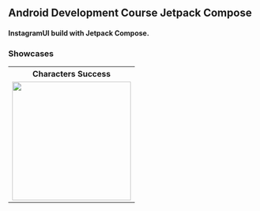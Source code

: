 ## Android Development Course Jetpack Compose

<h4 align="left">
  InstagramUI build with Jetpack Compose.
</h4>

### Showcases

<table style="width:100%">
  <tr>
    <th>Characters Success</th>
  </tr>
  <tr>
    <td><img src = "screenshots/home_screen.png" width=240/></td>
  </tr>
</table>
